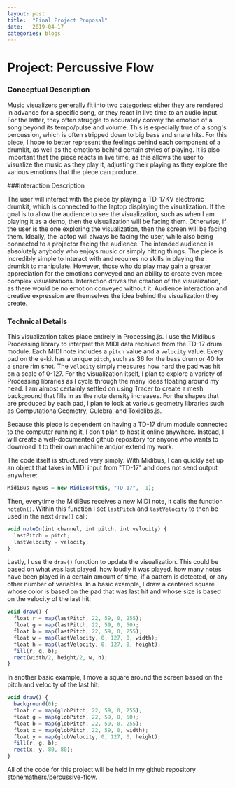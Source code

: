 ```yaml
---
layout: post
title:  "Final Project Proposal"
date:   2019-04-17
categories: blogs
---
```

# Project: Percussive Flow

### Conceptual Description

Music visualizers generally fit into two categories: either they are rendered in advance for a specific song, or they react in live time to an audio input. For the latter, they often struggle to accurately convey the emotion of a song beyond its tempo/pulse and volume. This is especially true of a song's percussion, which is often stripped down to big bass and snare hits. For this piece, I hope to better represent the feelings behind each component of a drumkit, as well as the emotions behind certain styles of playing. It is also important that the piece reacts in live time, as this allows the user to visualize the music as they play it, adjusting their playing as they explore the various emotions that the piece can produce.

###Interaction Description

The user will interact with the piece by playing a TD-17KV electronic drumkit, which is connected to the laptop displaying the visualization. If the goal is to allow the audience to see the visualization, such as when I am playing it as a demo, then the visualization will be facing them. Otherwise, if the user is the one exploring the visualization, then the screen will be facing them. Ideally, the laptop will always be facing the user, while also being connected to a projector facing the audience. The intended audience is absolutely anybody who enjoys music or simply hitting things. The piece is incredibly simple to interact with and requires no skills in playing the drumkit to manipulate. However, those who do play may gain a greater appreciation for the emotions conveyed and an ability to create even more complex visualizations. Interaction drives the creation of the visualization, as there would be no emotion conveyed without it. Audience interaction and creative expression are themselves the idea behind the visualization they create.

### Technical Details

This visualization takes place entirely in Processing.js. I use the Midibus Processing library to interpret the MIDI data received from the TD-17 drum module. Each MIDI note includes a `pitch` value and a `velocity` value. Every pad on the e-kit has a unique `pitch`, such as 36 for the bass drum or 40 for a snare rim shot. The `velocity` simply measures how hard the pad was hit on a scale of 0-127. For the visualization itself, I plan to explore a variety of Processing libraries as I cycle through the many ideas floating around my head. I am almost certainly settled on using Tracer to create a mesh background that fills in as the note density increases. For the shapes that are produced by each pad, I plan to look at various geometry libraries such as ComputationalGeometry, Culebra, and Toxiclibs.js.

Because this piece is dependent on having a TD-17 drum module connected to the computer running it, I don't plan to host it online anywhere. Instead, I will create a well-documented github repository for anyone who wants to download it to their own machine and/or extend my work.

The code itself is structured very simply. With Midibus, I can quickly set up an object that takes in MIDI input from "TD-17" and does not send output anywhere:

```javascript
MidiBus myBus = new MidiBus(this, "TD-17", -1);
```

Then, everytime the MidiBus receives a new MIDI note, it calls the function `noteOn()`. Within this function I set `lastPitch` and `lastVelocity` to then be used in the next `draw()` call:

```javascript
void noteOn(int channel, int pitch, int velocity) {
  lastPitch = pitch;
  lastVelocity = velocity;
}
```

Lastly, I use the `draw()` function to update the visualization. This could be based on what was last played, how loudly it was played, how many notes have been played in a certain amount of time, if a pattern is detected, or any other number of variables. In a basic example, I draw a centered square whose color is based on the pad that was last hit and whose size is based on the velocity of the last hit:

```javascript
void draw() {
  float r = map(lastPitch, 22, 59, 0, 255);
  float g = map(lastPitch, 22, 59, 0, 50);
  float b = map(lastPitch, 22, 59, 0, 255);
  float w = map(lastVelocity, 0, 127, 0, width);
  float h = map(lastVelocity, 0, 127, 0, height);
  fill(r, g, b);
  rect(width/2, height/2, w, h);
}
```

In another basic example, I move a square around the screen based on the pitch and velocity of the last hit:

```javascript
void draw() {
  background(0);
  float r = map(globPitch, 22, 59, 0, 255);
  float g = map(globPitch, 22, 59, 0, 50);
  float b = map(globPitch, 22, 59, 0, 255);
  float x = map(globPitch, 22, 59, 0, width);
  float y = map(globVelocity, 0, 127, 0, height);
  fill(r, g, b);
  rect(x, y, 80, 80);
}
```

All of the code for this project will be held in my github repository [stonemathers/percussive-flow](https://github.com/stonemathers/percussive-flow).